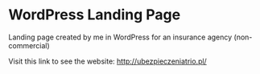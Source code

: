 # WordPress Landing Page
Landing page created by me in WordPress for an insurance agency (non-commercial)

Visit this link to see the website: http://ubezpieczeniatrio.pl/
